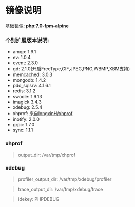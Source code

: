  # 镜像说明
基础镜像: **php:7.0-fpm-alpine**

### 个别扩展版本说明:
* amqp: 1.9.1
* ev: 1.0.4
* event: 2.3.0
* gd: 2.1.0(开启FreeType,GIF,JPEG,PNG,WBMP,XBM支持)
* memcached: 3.0.3
* mongodb: 1.4.2
* pdo_sqlsrv: 4.1.6.1
* redis: 3.1.2
* swoole: 1.9.13
* imagick 3.4.3
* xdebug: 2.5.4
* xhprof: 来自[longxinH/xhprof](https://github.com/longxinH/xhprof)
* inotify: 2.0.0
* grpc: 1.7.0
* sync: 1.1.1

### xhprof
> output_dir: /var/tmp/xhprof

### xdebug
> profiler_output_dir: /var/tmp/xdebug/profiler

> trace_output_dir: /var/tmp/xdebug/trace

> idekey: PHPDEBUG


